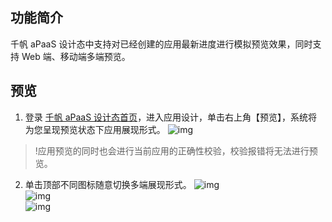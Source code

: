 ## 功能简介
千帆 aPaaS 设计态中支持对已经创建的应用最新进度进行模拟预览效果，同时支持 Web 端、移动端多端预览。

## 预览
1. 登录 [千帆 aPaaS 设计态首页](https://apaas.cloud.tencent.com/)，进入应用设计，单击右上角【预览】，系统将为您呈现预览状态下应用展现形式。
![img](https://main.qcloudimg.com/raw/d44dc49d955e23b260a571d283652216.png)        
>!应用预览的同时也会进行当前应用的正确性校验，校验报错将无法进行预览。
2. 单击顶部不同图标随意切换多端展现形式。
 ![img](https://main.qcloudimg.com/raw/dfbd840c57f6501bf7ed3af4e522a153.png)        
 ![img](https://main.qcloudimg.com/raw/0fceed10057ba69d5653144db5f17e76.png)        
 ![img](https://main.qcloudimg.com/raw/4f1e679bb049457fec8577613af2e028.png)        
